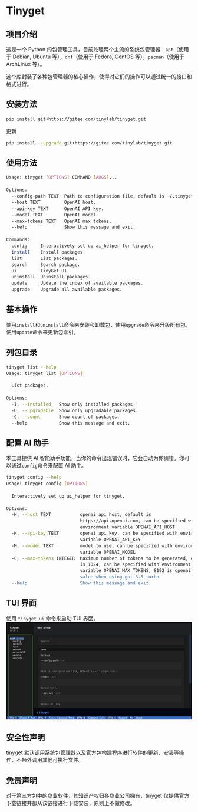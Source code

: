 # Tinyget

## 项目介绍

这是一个 Python 的包管理工具，目前处理两个主流的系统包管理器：`apt`（使用于 Debian, Ubuntu 等），`dnf`（使用于 Fedora, CentOS 等），`pacman`（使用于 ArchLinux 等）。

这个库封装了各种包管理器的核心操作，使得对它们的操作可以通过统一的接口和格式进行。

## 安装方法

```bash
pip install git+https://gitee.com/tinylab/tinyget.git
```
更新
```bash
pip install --upgrade git+https://gitee.com/tinylab/tinyget.git
```

## 使用方法

```bash
Usage: tinyget [OPTIONS] COMMAND [ARGS]...

Options:
  --config-path TEXT  Path to configuration file, default is ~/.tinyget.conf.
  --host TEXT         OpenAI host.
  --api-key TEXT      OpenAI API key.
  --model TEXT        OpenAI model.
  --max-tokens TEXT   OpenAI max tokens.
  --help              Show this message and exit.

Commands:
  config     Interactively set up ai_helper for tinyget.
  install    Install packages.
  list       List packages.
  search     Search package.
  ui         TinyGet UI
  uninstall  Uninstall packages.
  update     Update the index of available packages.
  upgrade    Upgrade all available packages.
```

## 基本操作

使用`install`和`uninstall`命令来安装和卸载包，使用`upgrade`命令来升级所有包，使用`update`命令来更新包索引。

## 列包目录
```bash
tinyget list --help
Usage: tinyget list [OPTIONS]

  List packages.

Options:
  -I, --installed   Show only installed packages.
  -U, --upgradable  Show only upgradable packages.
  -C, --count       Show count of packages.
  --help            Show this message and exit.
```

## 配置 AI 助手
本工具提供 AI 智能助手功能，当你的命令出现错误时，它会自动为你纠错。你可以通过`config`命令来配置 AI 助手。

```bash
tinyget config --help
Usage: tinyget config [OPTIONS]

  Interactively set up ai_helper for tinyget.

Options:
  -H, --host TEXT           openai api host, default is
                            https://api.openai.com, can be specified with
                            environment variable OPENAI_API_HOST
  -K, --api-key TEXT        openai api key, can be specified with environment
                            variable OPENAI_API_KEY
  -M, --model TEXT          model to use, can be specified with environment
                            variable OPENAI_MODEL
  -C, --max-tokens INTEGER  Maximum number of tokens to be generated, default
                            is 1024, can be specified with environment
                            variable OPENAI_MAX_TOKENS, 8192 is openai's max
                            value when using gpt-3.5-turbo
  --help                    Show this message and exit.
```

## TUI 界面
使用 `tinyget ui` 命令来启动 TUI 界面。
![tinyget_tui](images/tinyget_tui.png)

## 安全性声明

tinyget 默认调用系统包管理器以及官方包构建程序进行软件的更新、安装等操作，不额外调用其他可执行文件。

## 免责声明

对于第三方包中的商业软件，其知识产权归各商业公司拥有，tinyget 仅提供官方下载链接并都从该链接进行下载安装，原则上不做修改。